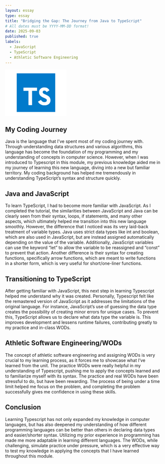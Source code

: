 ```yaml
---
layout: essay
type: essay
title: "Bridging the Gap: The Journey from Java to TypeScript"
# All dates must be YYYY-MM-DD format!
date: 2025-09-03
published: true
labels:
  - JavaScript
  - TypeScript
  - Athletic Software Engineering
---
```


<img width="200px" class="rounded float-start pe-4" src="../img/typescript-logo-blue-square-modern-design-icon.png">

## My Coding Journey

  Java is the language that I’ve spent most of my coding journey with. Through understanding data structures and various algorithms, this language has become the foundation of my programming and my understanding of concepts in computer science. However, when I was introduced to Typescript in this module, my previous knowledge aided me in my journey of learning this new language, diving into a new but familiar territory. My coding background has helped me tremendously in understanding TypeScript’s syntax and structure quickly.

## Java and JavaScript

  To learn TypeScript, I had to become more familiar with JavaScript. As I completed the tutorial, the similarities between JavaScript and Java can be clearly seen from their syntax, loops, if statements, and many other aspects, which ultimately helped me transition into this new language smoothly. However, the difference that I noticed was its very laid-back treatment of variable types. Java uses strict data types like int and boolean, which are also used in JavaScript, but are instead assigned automatically depending on the value of the variable. Additionally, JavaScript variables can use the keyword “let” to allow the variable to be reassigned and “const” to prevent that action. Another difference is their syntax for creating functions, specifically arrow functions, which are meant to write functions in a shorter form, which is very useful for short/one-liner functions.

## Transitioning to TypeScript
  After getting familiar with JavaScript, this next step in learning Typescript helped me understand why it was created. Personally, Typescript felt like the remastered version of JavaScript as it addresses the limitations of the original language. For instance, JavaScript’s use of guessing the data type creates the possibility of creating minor errors for unique cases. To prevent this, TypeScript allows us to declare what data type the variable is. This improves development and lessens runtime failures, contributing greatly to my practice and in-class WODs.

  

## Athletic Software Engineering/WODs

  The concept of athletic software engineering and assigning WODs is very crucial to my learning process, as it forces me to showcase what I’ve learned from the unit. The practice WODs were really helpful in my understanding of Typescript, pushing me to apply the concepts learned and to familiarize myself with its syntax. The practice and real WODs have been stressful to do, but have been rewarding. The process of being under a time limit helped me focus on the problem, and completing the problem successfully gives me confidence in using these skills.		

## Conclusion

  Learning Typescript has not only expanded my knowledge in computer languages, but has also deepened my understanding of how different programming languages can be better than others in declaring data types and easier/shorter syntax. Utilizing my prior experience in programming has made me more adaptable in learning different languages. The WODs, while challenging, simulate practice under pressure, which is a very effective way to test my knowledge in applying the concepts that I have learned throughout this module.


